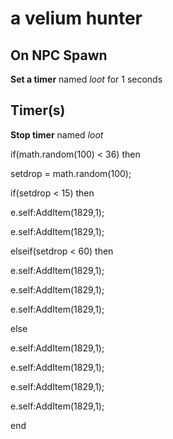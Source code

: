 # a velium hunter


## On NPC Spawn

**Set a timer** named *loot* for 1 seconds


## Timer(s)

**Stop timer** named *loot*

if(math.random(100) < 36) then


setdrop = math.random(100);


if(setdrop < 15) then



e.self:AddItem(1829,1);



e.self:AddItem(1829,1);


elseif(setdrop < 60) then



e.self:AddItem(1829,1);



e.self:AddItem(1829,1);



e.self:AddItem(1829,1);


else



e.self:AddItem(1829,1);



e.self:AddItem(1829,1);



e.self:AddItem(1829,1);



e.self:AddItem(1829,1);

end